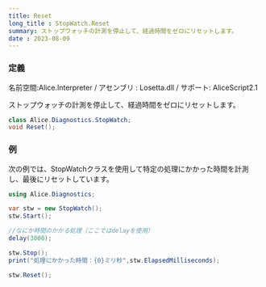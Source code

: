 ```yaml
---
title: Reset
long_title : StopWatch.Reset
summary: ストップウォッチの計測を停止して、経過時間をゼロにリセットします。
date : 2023-08-09
---
```

### 定義
名前空間:Alice.Interpreter / アセンブリ : Losetta.dll / サポート: AliceScript2.1

ストップウォッチの計測を停止して、経過時間をゼロにリセットします。

```cs title="AliceScript"
class Alice.Diagnostics.StopWatch;
void Reset();
```

### 例
次の例では、StopWatchクラスを使用して特定の処理にかかった時間を計測し、最後にリセットしています。

```cs title="AliceScript"
using Alice.Diagnostics;

var stw = new StopWatch();
stw.Start();

//なにか時間のかかる処理（ここではdelayを使用）
delay(3000);

stw.Stop();
print("処理にかかった時間：{0}ミリ秒",stw.ElapsedMilliseconds);

stw.Reset();
```